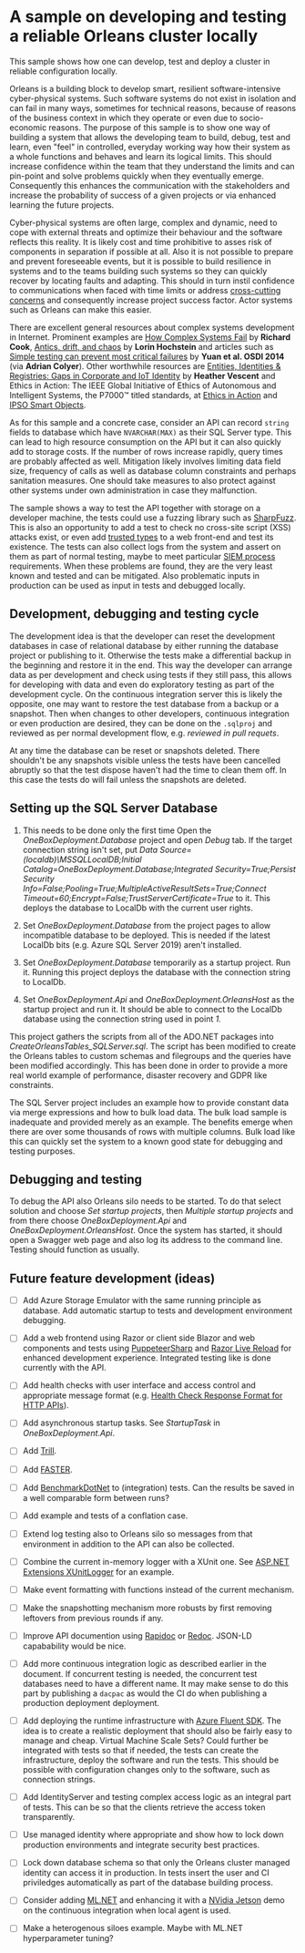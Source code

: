 # A sample on developing and testing a reliable Orleans cluster locally

This sample shows how one can develop, test and deploy a cluster in reliable configuration locally.

Orleans is a building block to develop smart, resilient software-intensive cyber-physical systems. Such software systems do not exist in isolation and can fail in many ways, sometimes for technical reasons, because of reasons of the business context in which they operate or even due to socio-economic reasons. The purpose of this sample is to show one way of building a system that allows the developing team to build, debug, test and learn, even "feel" in controlled, everyday working way how their system as a whole functions and behaves and learn its logical limits. This should increase confidence within the team that they understand the limits and can pin-point and solve problems quickly when they eventually emerge. Consequently this enhances the communication with the stakeholders and increase the probability of success of a given projects or via enhanced learning the future projects.

Cyber-physical systems are often large, complex and dynamic, need to cope with external threats and optimize their behaviour and the software reflects this reality. It is likely cost and time prohibitive to asses risk of components in separation if possible at all. Also it is not possible to prepare and prevent foreseeable events, but it is possible to build resilience in systems and to the teams building such systems so they can quickly recover by locating faults and adapting. This should in turn instil confidence to communications when faced with time limits or address [cross-cutting concerns](https://en.wikipedia.org/wiki/Cross-cutting_concern) and consequently increase project success factor. Actor systems such as Orleans can make this easier.

There are excellent general resources about complex systems development in Internet. Prominent examples are [How Complex Systems Fail](https://www.youtube.com/watch?v=2S0k12uZR14) by **Richard Cook**, [Antics, drift, and chaos](https://www.youtube.com/watch?v=SM2uXpmyJmA) by **Lorin Hochstein** and articles such as [Simple testing can prevent most critical failures](https://blog.acolyer.org/2016/10/06/simple-testing-can-prevent-most-critical-failures/) by **Yuan et al. OSDI 2014** (via **Adrian Colyer**). Other worthwhile resources are [Entities, Identities & Registries: Gaps in Corporate and IoT Identity](https://ssimeetup.org/gaps-corporate-iot-identity-heather-vescent-webinar-35/) by **Heather Vescent** and Ethics in Action: The IEEE Global Initiative of Ethics of Autonomous and Intelligent Systems, the P7000™ titled standards, at [Ethics in Action](https://ethicsinaction.ieee.org/) and [IPSO Smart Objects](https://www.omaspecworks.org/develop-with-oma-specworks/ipso-smart-objects/).

As for this sample and a concrete case, consider an API can record `string` fields to database which have `NVARCHAR(MAX)` as their SQL Server type. This can lead to high resource consumption on the API but it can also quickly add to storage costs. If the number of rows increase rapidly, query times are probably affected as well. Mitigation likely involves limiting data field size, frequency of calls as well as database column constraints and perhaps sanitation measures. One should take measures to also protect against other systems under own administration in case they malfunction.

The sample shows a way to test the API together with storage on a developer machine, the tests could use a fuzzing library such as [SharpFuzz](https://github.com/Metalnem/sharpfuzz). This is also an opportunity to add a test to check no cross-site script (XSS) attacks exist, or even add [trusted types](https://github.com/WICG/trusted-types) to a web front-end and test its existence. The tests can also collect logs from the system and assert on them as part of normal testing, maybe to meet particular [SIEM process](https://en.wikipedia.org/wiki/Security_information_and_event_management) requirements. When these problems are found, they are the very least known and tested and can be mitigated. Also problematic inputs in production can be used as input in tests and debugged locally.

## Development, debugging and testing cycle

The development idea is that the developer can reset the development databases in case of relational database by either running the database project or publishing to it. Otherwise the tests make a differential backup in the beginning and restore it in the end. This way the developer can arrange data as per development and check using tests if they still pass, this allows for developing with data and even do exploratory testing as part of the development cycle. On the continuous integration server this is likely the opposite, one may want to restore the test database from a backup or a snapshot. Then when changes to other developers, continuous integration or even production are desired, they can be done on the `.sqlproj` and reviewed as per normal development flow, e.g. _reviewed in pull requets_.

At any time the database can be reset or snapshots deleted. There shouldn't be any snapshots visible unless the tests have been cancelled abruptly so that the test dispose haven't had the time to clean them off. In this case the tests do will fail unless the snapshots are deleted.

## Setting up the SQL Server Database

1. This needs to be done only the first time
Open the _OneBoxDeployment.Database_ project and open _Debug_ tab. If the target connection string isn't set, put _Data Source=(localdb)\MSSQLLocalDB;Initial Catalog=OneBoxDeployment.Database;Integrated Security=True;Persist Security Info=False;Pooling=True;MultipleActiveResultSets=True;Connect Timeout=60;Encrypt=False;TrustServerCertificate=True_ to it. This deploys the database to LocalDb with the current user rights.

2. Set _OneBoxDeployment.Database_ from the project pages to allow incompatible database to be deployed. This is needed if the latest LocalDb bits (e.g. Azure SQL Server 2019) aren't installed.

3. Set _OneBoxDeployment.Database_ temporarily as a startup project. Run it. Running this project deploys the database with the connection string to LocalDb.

4. Set _OneBoxDeployment.Api_ and _OneBoxDeployment.OrleansHost_ as the startup project and run it. It should be able to connect to the LocalDb database using the connection string used in point _1._

This project gathers the scripts from all of the ADO.NET packages into _CreateOrleansTables_SQLServer.sql_. The script has been modified to create the Orleans tables to custom schemas and filegroups and the queries have been modified accordingly. This has been done in order to provide a more real world example of performance, disaster recovery and GDPR like constraints.

The SQL Server project includes an example how to provide constant data via merge expressions and how to bulk load data. The bulk load sample is inadequate and provided merely as an example. The benefits emerge when there are over some thousands of rows with multiple columns. Bulk load like this can quickly set the system to a known good state for debugging and testing purposes.

## Debugging and testing

To debug the API also Orleans silo needs to be started. To do that select solution and choose _Set startup projects_, then _Multiple startup projects_ and from there choose _OneBoxDeployment.Api_ and _OneBoxDeployment.OrleansHost_. Once the system has started, it should open a Swagger web page and also log its address to the command line. Testing should function as usually.

## Future feature development (ideas)

- [ ] Add Azure Storage Emulator with the same running principle as database. Add automatic startup to tests and development environment debugging.

- [ ] Add a web frontend using Razor or client side Blazor and web components and tests using [PuppeteerSharp](https://github.com/kblok/puppeteer-sharp) and [Razor Live Reload](https://weblog.west-wind.com/posts/2019/Jun/03/Building-Live-Reload-Middleware-for-ASPNET-Core) for enhanced development experience. Integrated testing like is done currently with the API.

- [ ] Add health checks with user interface and access control and appropriate message format (e.g. [Health Check Response Format for HTTP APIs](https://tools.ietf.org/html/draft-inadarei-api-health-check-02)).

- [ ] Add asynchronous startup tasks. See _StartupTask_ in _OneBoxDeployment.Api_.

- [ ] Add [Trill](https://github.com/microsoft/Trill).

- [ ] Add [FASTER](https://github.com/microsoft/FASTER).

- [ ] Add [BenchmarkDotNet](https://github.com/dotnet/BenchmarkDotNet) to (integration) tests. Can the results be saved in a well comparable form between runs?

- [ ] Add example and tests of a conflation case.

- [ ] Extend log testing also to Orleans silo so messages from that environment in addition to the API can also be collected.

- [ ] Combine the current in-memory logger with a XUnit one. See [ASP.NET Extensions XUnitLogger](https://github.com/aspnet/Extensions/blob/f162f1006bf8954f0102af8ff98c04077cf21b04/src/Logging/Logging.Testing/src/XunitLoggerProvider.cs) for an example.

- [ ] Make event formatting with functions instead of the current mechanism.

- [ ] Make the snapshotting mechanism more robusts by first removing leftovers from previous rounds if any.

- [ ] Improve API documention using [Rapidoc](https://github.com/mrin9/RapiDoc) or [Redoc](https://github.com/Redocly/redoc). JSON-LD capabability would be nice.

- [ ] Add more continuous integration logic as described earlier in the document. If concurrent testing is needed, the concurrent test databases need to have a different name. It may make sense to do this part by publishing a `dacpac` as would the CI do when publishing a production deployment deployment.

- [ ] Add deploying the runtime infrastructure with [Azure Fluent SDK](https://github.com/Azure/azure-libraries-for-net). The idea is to create a realistic deployment that should also
be fairly easy to manage and cheap. Virtual Machine Scale Sets? Could further be integrated with tests so that if needed, the tests can create the infrastructure, deploy the software and run the tests. This should be possible with configuration changes only to the software, such as connection strings.

- [ ] Add IdentityServer and testing complex access logic as an integral part of tests. This can be so that the clients retrieve the access token transparently.

- [ ] Use managed identity where appropriate and show how to lock down production environments and integrate security best practices.

- [ ] Lock down database schema so that only the Orleans cluster managed identity can
access it in production. In tests insert the user and CI priviledges automatically as part of
the database building process.

- [ ] Consider adding [ML.NET](https://github.com/dotnet/machinelearning) and enhancing it with a [NVidia Jetson](https://www.nvidia.com/en-us/autonomous-machines/embedded-systems/jetson-nano/) demo on the continuous integration when local agent is used.

- [ ] Make a heterogenous siloes example. Maybe with ML.NET hyperparameter tuning?
